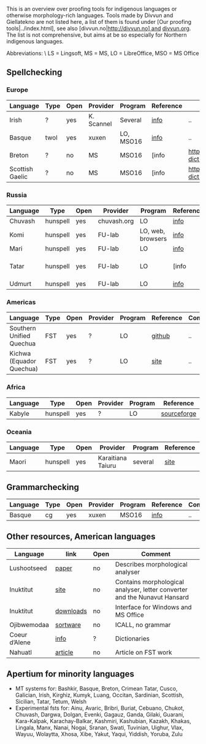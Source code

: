 



This is an overview over proofing tools for indigenous languages or otherwise morphology-rich languages. Tools made by Divvun and Giellatekno are not listed here, a list of them is found under [Our proofing tools|../index.html], see also [divvun.no|http://divvun.no] and [divvun.org](http://divvun.org). The list is not comprehensive, but aims at be so especially for Northern indigenous languages.


Abbreviations: \\
LS = Lingsoft, MS = MS, LO = LibreOffice‚ MSO = MS Office


## Spellchecking


###  Europe


|   Language | Type | Open | Provider | Program       | Reference | Comment
| --- | --- | --- | --- | --- | --- | --- 
|  Irish     | ?   |  yes   | K. Scannel  | Several  | [info](https://cadhan.com/gramadoir/) | ..
|  Basque    | twol |  yes   | xuxen  | LO, MSO16  | [info](http://xuxen.eus/eu/home)  | ..
|  Breton    | ?   |  no   | MS  | MSO16  | [info|https://extensions.libreoffice.org/extensions/spellchecking-dictionary-for-breton-language], [site](http://forum.linux.org.ba) | ..
|  Scottish Gaelic    | ?   |  no   | MS  | MSO16  | [info|https://extensions.libreoffice.org/extensions/spellchecking-dictionary-for-breton-language], [site](http://forum.linux.org.ba) | ..


###  Russia
|   Language | Type | Open | Provider | Program       | Reference | Comment
| --- | --- | --- | --- | --- | --- | --- 
|  Chuvash    | hunspell   |  yes   | chuvash.org  | LO  | [info](http://hunspell.chv.su/download.shtml) | ..
|  Komi    | hunspell   |  yes   | FU-lab  | LO, web, browsers  | [info](http://wiki.fu-lab.ru/index.php/Проверка_правописания_коми_языка) | ..
|  Mari    | hunspell   |  yes   | FU-lab  | LO  | [info](http://wiki.fu-lab.ru/index.php/Проверка_правописания_марийского_языка) | ..
|  Tatar    | hunspell   |  yes   | FU-lab  | LO  | [info|http://fu-lab.ru/pravopisanie],  [download](https://code.google.com/archive/p/fu-lab/downloads) | ..
|  Udmurt    | hunspell   |  yes   | FU-lab  | LO  | [info](http://wiki.fu-lab.ru/index.php/Проверка_правописания_удмуртского_языка) | ..


###  Americas
|   Language | Type | Open | Provider | Program       | Reference | Comment
| --- | --- | --- | --- | --- | --- | --- 
|  Southern Unified Quechua  | FST   |  yes   | ?  | LO  | [github](https://github.com/hinantin/LibreOfficePlugin/releases/tag/v0.3-beta.3) | ..
|  Kichwa (Equador Quechua)  | FST   |  yes   | ?  | LO  | [site](https://www.proz.com/profile/1399823) | ..


###  Africa
|   Language | Type | Open | Provider | Program       | Reference | Comment
| --- | --- | --- | --- | --- | --- | --- 
|  Kabyle  | hunspell   |  yes   | ?  | LO  | [sourceforge](https://sourceforge.net/projects/tiranteqbaylit/) | ..


###  Oceania
|   Language | Type | Open | Provider | Program       | Reference | Comment
| --- | --- | --- | --- | --- | --- | --- 
|  Maori  | hunspell   |  yes   | Karaitiana Taiuru  | several  | [site](http://www.taiuru.maori.nz/publications/digital-tools/te-ngutu-kura/) | ..






## Grammarchecking


|   Language | Type | Open | Provider | Program       | Reference | Comment
| --- | --- | --- | --- | --- | --- | --- 
|  Basque    | cg  |  yes   | xuxen | MSO16  | [info](http://xuxen.eus/eu/home)  | ..




## Other resources, American languages


|   Language | link | Open | Comment
| --- | --- | --- | --- 
|  Lushootseed    | [paper](https://faculty.washington.edu/ebender/papers/AU-guest-lecture.pdf)  |  no   | Describes morphological analyser
|  Inuktitut    | [site](http://inuktitutcomputing.ca)  |  no   | Contains morphological analyser, letter converter and the Nunavut Hansard
|  Inuktitut | [downloads](http://www.pirurvik.ca/productions/microsoft/downloads) | no | Interface for Windows and MS Office
|  Ojibwemodaa | [sortware](https://birchbarkbooks.com/all-online-titles/ojibwemodaa-software) | no | ICALL, no grammar
|  Coeur d’Alene | [info](http://academic.uprm.edu/~sbischoff/COLRC/) | ? | Dictionaries
|  Nahuatl | [article](https://pdfs.semanticscholar.org/263c/394f870f31f92c5eb69966bd1008499cc90d.pdf) | no | Article on FST work


## Apertium for minority languages


* MT systems for: Bashkir, Basque, Breton, Crimean Tatar, Cusco, Galician, Irish, Kirghiz, Kumyk, Luang, Occitan, Sardinian, Scottish, Sicilian, Tatar, Tetum, Welsh
* Experimental fsts for: Ainu, Avaric, Bribri, Buriat, Cebuano, Chukot, Chuvash, Dargwa, Dolgan, Evenki, Gagauz, Ganda, Gilaki, Guarani, Kara-Kalpak, Karachay-Balkar, Kashmiri, Kashubian, Kazakh, Khakas, Lingala, Manx, Nanai, Nogai, Sranan, Swati, Tuvinian, Uighur, Vlax, Wayuu, Wolaytta, Xhosa, Xibe, Yakut, Yaqui, Yiddish, Yoruba, Zulu




